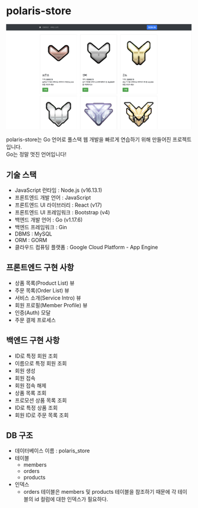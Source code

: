 # polaris-store

![thumbnail](./thumbnail.png)

polaris-store는 Go 언어로 풀스택 웹 개발을 빠르게 연습하기 위해 만들어진 프로젝트입니다.  
Go는 정말 멋진 언어입니다!  

## 기술 스택

- JavaScript 런타임 : Node.js (v16.13.1)
- 프론트엔드 개발 언어 : JavaScript
- 프론트엔드 UI 라이브러리 : React (v17)
- 프론트엔드 UI 프레임워크 : Bootstrap (v4)
- 백엔드 개발 언어 : Go (v1.17.6)
- 백엔드 프레임워크 : Gin
- DBMS : MySQL
- ORM : GORM
- 클라우드 컴퓨팅 플랫폼 : Google Cloud Platform - App Engine

## 프론트엔드 구현 사항

- 상품 목록(Product List) 뷰
- 주문 목록(Order List) 뷰
- 서비스 소개(Service Intro) 뷰
- 회원 프로필(Member Profile) 뷰
- 인증(Auth) 모달
- 주문 결제 프로세스

## 백엔드 구현 사항

- ID로 특정 회원 조회
- 이름으로 특정 회원 조회
- 회원 생성
- 회원 접속
- 회원 접속 해제
- 상품 목록 조회
- 프로모션 상품 목록 조회
- ID로 특정 상품 조회
- 회원 ID로 주문 목록 조회

## DB 구조

- 데이터베이스 이름 : polaris_store
- 테이블
  - members
  - orders
  - products
- 인덱스
  - orders 테이블은 members 및 products 테이블을 참조하기 때문에 각 테이블의 id 컬럼에 대한 인덱스가 필요하다.
